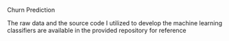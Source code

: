 Churn Prediction

The raw data and the source code I utilized to develop the machine learning classifiers are available in the provided repository for reference
